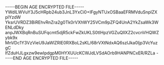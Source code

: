 -----BEGIN AGE ENCRYPTED FILE-----
YWdlLWVuY3J5cHRpb24ub3JnL3YxCi0+IFgyNTUxOSBaaEFRMVduSnplZXplYzdW
YksrUVRDZ3BiREhvRnZra2g0Tk0rVXhWY25VCm9pZFQ4UnA2YkZsaWk3WENLdDky
anpJWXBqRnBuSUFqcmt5djR5ckFwZkUKLS0tIHpzVGZuQllXZ2cvcnVHQWZybk9x
MnVDc1Y3VzVieU9JaWlZRlE0RXBoL2sKL/68rVXtNdxAQ6szlJka0Ijp3VcYuzgC
IfZduHJLgxzw9ewIpdgpM0HYXUUcKCWJdLVSdAOrb9HANPNCxER/RZLa
-----END AGE ENCRYPTED FILE-----
